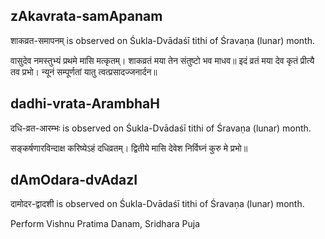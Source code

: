 ## zAkavrata-samApanam

शाकव्रत-समापनम् is observed on Śukla-Dvādaśī tithi of Śravaṇa (lunar) month.



वासुदेव नमस्तुभ्यं प्रथमे मासि मत्कृतम्।
शाकव्रतं मया तेन संतुष्टो भव माधव॥
इदं व्रतं मया देव कृतं प्रीत्यै तव प्रभो।
न्यूनं सम्पूर्णतां यातु त्वत्प्रसादज्जनार्दन॥

## dadhi-vrata-ArambhaH

दधि-व्रत-आरम्भः is observed on Śukla-Dvādaśī tithi of Śravaṇa (lunar) month.



सङ्कर्षणारविन्दाक्ष करिष्येऽहं दधिव्रतम्। द्वितीये मासि देवेश निर्विघ्नं कुरु मे प्रभो॥

## dAmOdara-dvAdazI

दामोदर-द्वादशी is observed on Śukla-Dvādaśī tithi of Śravaṇa (lunar) month.

Perform Vishnu Pratima Danam, Sridhara Puja

